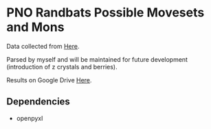 # PNO Randbats Possible Movesets and Mons

Data collected from [Here](https://pkmn.github.io/randbats/data/gen7randombattle.json).

Parsed by myself and will be maintained for future development (introduction of z crystals and berries).

Results on Google Drive [Here](https://docs.google.com/spreadsheets/d/1TKQryXGYmUCBu7oe1p462bV_7JQHk4cn/).

## Dependencies

- openpyxl
